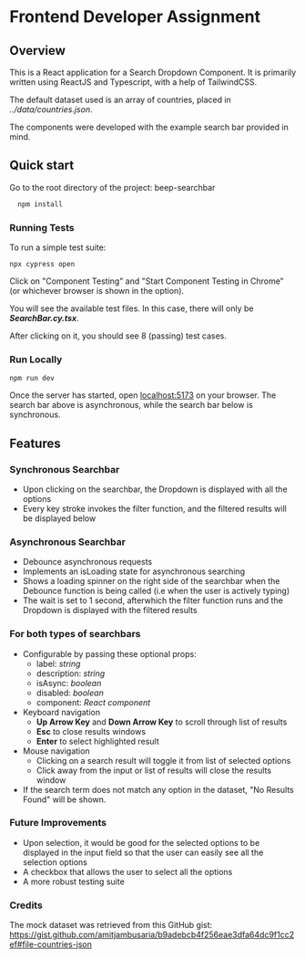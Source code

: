 
# Frontend Developer Assignment

## Overview
This is a React application for a Search Dropdown Component. It is primarily written using ReactJS and Typescript, with a help of TailwindCSS. 

The default dataset used is an array of countries, placed in *../data/countries.json*.

The components were developed with the example search bar provided in mind. 


## Quick start

Go to the root directory of the project: beep-searchbar

```bash
  npm install
```
### Running Tests
To run a simple test suite:
```
npx cypress open
```
Click on "Component Testing" and "Start Component Testing in Chrome" (or whichever browser is shown in the option).

You will see the available test files. In this case, there will only be ***SearchBar.cy.tsx***. 

After clicking on it, you should see 8 (passing) test cases. 
### Run Locally
```
npm run dev
```
Once the server has started, open <localhost:5173> on your browser. The search bar above is asynchronous, while the search bar below is synchronous.

## Features

### Synchronous Searchbar
- Upon clicking on the searchbar, the Dropdown is displayed with all the options
- Every key stroke invokes the filter function, and the filtered results will be displayed below


### Asynchronous Searchbar
- Debounce asynchronous requests
- Implements an isLoading state for asynchronous searching
- Shows a loading spinner on the right side of the searchbar when the Debounce function is being called (i.e when the user is actively typing)
- The wait is set to 1 second, afterwhich the filter function runs and the Dropdown is displayed with the filtered results


### For both types of searchbars
- Configurable by passing these optional props:
    - label: *string*
    - description: *string*
    - isAsync: *boolean*
    - disabled: *boolean*
    - component: *React component*
- Keyboard navigation
    - **Up Arrow Key** and **Down Arrow Key** to scroll through list of results
    - **Esc** to close results windows
    - **Enter** to select highlighted result
- Mouse navigation
    - Clicking on a search result will toggle it from list of selected options
    - Click away from the input or list of results will close the results window
- If the search term does not match any option in the dataset, "No Results Found" will be shown.


### Future Improvements
- Upon selection, it would be good for the selected options to be displayed in the input field so that the user can easily see all the selection options
- A checkbox that allows the user to select all the options 
- A more robust testing suite

### Credits
The mock dataset was retrieved from this GitHub gist:
https://gist.github.com/amitjambusaria/b9adebcb4f256eae3dfa64dc9f1cc2ef#file-countries-json